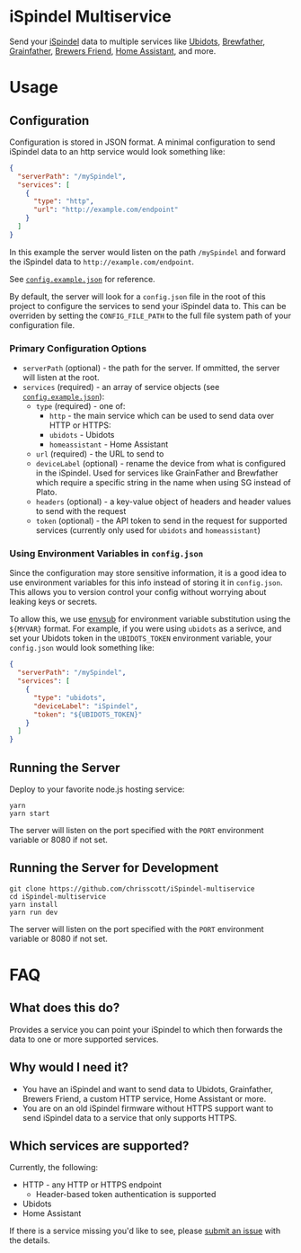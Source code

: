 # iSpindel Multiservice

Send your [iSpindel](https://www.ispindel.de/docs/README_en.html) data to multiple services like [Ubidots](http://help.ubidots.com/en/articles/3979278-connect-the-ispindel-low-cost-diy-hydrometer-with-ubidots), [Brewfather](https://docs.brewfather.app/integrations/ispindel), [Grainfather](https://grainfather.com/), [Brewers Friend](https://www.brewersfriend.com/), [Home Assistant](https://www.home-assistant.io/), and more.

# Usage

## Configuration

Configuration is stored in JSON format. A minimal configuration to send iSpindel data to an http service would look something like:

```json
{
  "serverPath": "/mySpindel",
  "services": [
    {
      "type": "http",
      "url": "http://example.com/endpoint"
    }
  ]
}
```

In this example the server would listen on the path `/mySpindel` and forward the iSpindel data to `http://example.com/endpoint`.

See [`config.example.json`](./config.example.json) for reference.

By default, the server will look for a `config.json` file in the root of this project to configure the services to send your iSpindel data to. This can be overriden by setting the `CONFIG_FILE_PATH` to the full file system path of your configuration file.

### Primary Configuration Options

* `serverPath` (optional) - the path for the server. If ommitted, the server will listen at the root.
* `services` (required) - an array of service objects (see [`config.example.json`](./config.example.json)):
  * `type` (required) - one of:
    * `http` - the main service which can be used to send data over HTTP or HTTPS:
    * `ubidots` - Ubidots
    * `homeassistant` - Home Assistant
  * `url` (required) - the URL to send to
  * `deviceLabel` (optional) - rename the device from what is configured in the iSpindel. Used for services like GrainFather and Brewfather which require a specific string in the name when using SG instead of Plato.
  * `headers` (optional) - a key-value object of headers and header values to send with the request
  * `token` (optional) - the API token to send in the request for supported services (currently only used for `ubidots` and `homeassistant`)

### Using Environment Variables in `config.json`

Since the configuration may store sensitive information, it is a good idea to use environment variables for this info instead of storing it in `config.json`. This allows you to version control your config without worrying about leaking keys or secrets.

To allow this, we use [envsub](https://www.npmjs.com/package/envsub) for environment variable substitution using the `${MYVAR}` format. For example, if you were using `ubidots` as a serivce, and set your Ubidots token in the `UBIDOTS_TOKEN` environment variable, your `config.json` would look something like:

```json
{
  "serverPath": "/mySpindel",
  "services": [
    {
      "type": "ubidots",
      "deviceLabel": "iSpindel",
      "token": "${UBIDOTS_TOKEN}"
    }
  ]
}
```

## Running the Server

Deploy to your favorite node.js hosting service:

```
yarn
yarn start
```

The server will listen on the port specified with the `PORT` environment variable or 8080 if not set.

## Running the Server for Development

```
git clone https://github.com/chrisscott/iSpindel-multiservice
cd iSpindel-multiservice
yarn install
yarn run dev
```

The server will listen on the port specified with the `PORT` environment variable or 8080 if not set.

# FAQ

## What does this do?

Provides a service you can point your iSpindel to which then forwards the data to one or more supported services.

## Why would I need it?

* You have an iSpindel and want to send data to Ubidots, Grainfather, Brewers Friend, a custom HTTP service, Home Assistant or more. 
* You are on an old iSpindel firmware without HTTPS support want to send iSpindel data to a service that only supports HTTPS.

## Which services are supported?

Currently, the following:
* HTTP - any HTTP or HTTPS endpoint
  * Header-based token authentication is supported
* Ubidots
* Home Assistant

If there is a service missing you'd like to see, please [submit an issue](/issue/new) with the details.
